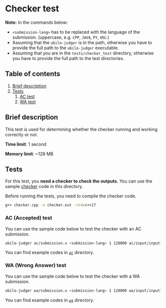 # Checker test

**Note:** In the commands below:

- `<submission-lang>` has to be replaced with the language of the submission. (uppercase, e.g. `CPP`, `JAVA`, `PY`, etc.)
- Assuming that the `ubilo-judger` is in the path, otherwise you have to provide the full path to the `ubilo-judger` executable.
- Assuming that you are in the `tests/checker_test` directory, otherwise you have to provide the full path to the test directories.

## Table of contents

1. [Brief description](#brief-description)
2. [Tests](#tests)
    1. [AC test](#ac-test)
    2. [WA test](#wa-test)

## Brief description

This test is used for determining whether the checker running and working correctly or not.

**Time limit**: 1 second

**Memory limit**: ~128 MB

## Tests

For this test, you **need a checker to check the outputs.** You can use the sample [checker](checker.cpp) code in this directory.

Before running the tests, you need to compile the checker code.

```bash
g++ checker.cpp -o checker.out -std=c++17
```

<h3 id="ac-test">AC (Accepted) test</h3>

You can use the sample code below to test the checker with an AC submission.

```bash
ubilo-judger ac/submission.x <submission-lang> 1 128000 ac/input/input1.txt ac/output/output1.txt ac/input/input2.txt ac/output/output2.txt checker.out
```

You can find example codes in [`ac`](ac) directory.

<h3 id="wa-test">WA (Wrong Answer) test</h3>

You can use the sample code below to test the checker with a WA submission.

```bash
ubilo-judger wa/submission.x <submission-lang> 1 128000 wa/input/input1.txt wa/output/output1.txt checker.out
```

You can find example codes in [`wa`](wa) directory.
